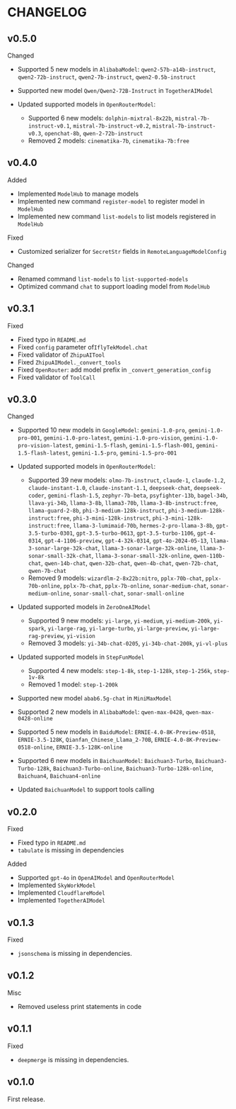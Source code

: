 # CHANGELOG

## v0.5.0

Changed

- Supported 5 new models in `AlibabaModel`: `qwen2-57b-a14b-instruct`, `qwen2-72b-instruct`, `qwen2-7b-instruct`, `qwen2-0.5b-instruct`
- Supported new model `Qwen/Qwen2-72B-Instruct` in `TogetherAIModel`
- Updated supported models in `OpenRouterModel`:

  - Supported 6 new models: `dolphin-mixtral-8x22b`, `mistral-7b-instruct-v0.1`, `mistral-7b-instruct-v0.2`, `mistral-7b-instruct-v0.3`, `openchat-8b`, `qwen-2-72b-instruct`
  - Removed 2 models: `cinematika-7b`, `cinematika-7b:free`

## v0.4.0

Added

- Implemented `ModelHub` to manage models
- Implemented new command `register-model` to register model in `ModelHub`
- Implemented new command `list-models` to list models registered in `ModelHub`

Fixed

- Customized serializer for `SecretStr` fields in `RemoteLanguageModelConfig`

Changed

- Renamed command `list-models` to `list-supported-models`
- Optimized command `chat` to support loading model from `ModelHub`


## v0.3.1

Fixed

- Fixed typo in `README.md`
- Fixed `config` parameter of`IflyTekModel.chat`
- Fixed validator of `ZhipuAITool`
- Fixed `ZhipuAIModel._convert_tools`
- Fixed `OpenRouter`: add model prefix in `_convert_generation_config`
- Fixed validator of `ToolCall`

## v0.3.0

Changed

- Supported 10 new models in `GoogleModel`: `gemini-1.0-pro`, `gemini-1.0-pro-001`, `gemini-1.0-pro-latest`, `gemini-1.0-pro-vision`, `gemini-1.0-pro-vision-latest`, `gemini-1.5-flash`, `gemini-1.5-flash-001`, `gemini-1.5-flash-latest`, `gemini-1.5-pro`, `gemini-1.5-pro-001`
- Updated supported models in `OpenRouterModel`:

  - Supported 39 new models: `olmo-7b-instruct`, `claude-1`, `claude-1.2`, `claude-instant-1.0`, `claude-instant-1.1`, `deepseek-chat`, `deepseek-coder`, `gemini-flash-1.5`, `zephyr-7b-beta`, `psyfighter-13b`, `bagel-34b`, `llava-yi-34b`, `llama-3-8b`, `llama3-70b`, `llama-3-8b-instruct:free`, `llama-guard-2-8b`, `phi-3-medium-128k-instruct`, `phi-3-medium-128k-instruct:free`, `phi-3-mini-128k-instruct`, `phi-3-mini-128k-instruct:free`, `llama-3-lumimaid-70b`, `hermes-2-pro-llama-3-8b`, `gpt-3.5-turbo-0301`, `gpt-3.5-turbo-0613`, `gpt-3.5-turbo-1106`, `gpt-4-0314`, `gpt-4-1106-preview`, `gpt-4-32k-0314`, `gpt-4o-2024-05-13`, `llama-3-sonar-large-32k-chat`, `llama-3-sonar-large-32k-online`, `llama-3-sonar-small-32k-chat`, `llama-3-sonar-small-32k-online`, `qwen-110b-chat`, `qwen-14b-chat`, `qwen-32b-chat`, `qwen-4b-chat`, `qwen-72b-chat`, `qwen-7b-chat`
  - Removed 9 models: `wizardlm-2-8x22b:nitro`, `pplx-70b-chat`, `pplx-70b-online`, `pplx-7b-chat`, `pplx-7b-online`, `sonar-medium-chat`, `sonar-medium-online`, `sonar-small-chat`, `sonar-small-online`

- Updated supported models in `ZeroOneAIModel`

  - Supported 9 new models: `yi-large`, `yi-medium`, `yi-medium-200k`, `yi-spark`, `yi-large-rag`, `yi-large-turbo`, `yi-large-preview`, `yi-large-rag-preview`, `yi-vision`
  - Removed 3 models: `yi-34b-chat-0205`, `yi-34b-chat-200k`, `yi-vl-plus`

- Updated supported models in `StepFunModel`

  - Supported 4 new models: `step-1-8k`, `step-1-128k`, `step-1-256k`, `step-1v-8k`
  - Removed 1 model: `step-1-200k`

- Supported new model `abab6.5g-chat` in `MiniMaxModel`
- Supported 2 new models in `AlibabaModel`: `qwen-max-0428`, `qwen-max-0428-online`
- Supported 5 new models in `BaiduModel`: `ERNIE-4.0-8K-Preview-0518`, `ERNIE-3.5-128K`, `Qianfan_Chinese_Llama_2-70B`, `ERNIE-4.0-8K-Preview-0518-online`, `ERNIE-3.5-128K-online`
- Supported 6 new models in `BaichuanModel`: `Baichuan3-Turbo`, `Baichuan3-Turbo-128k`, `Baichuan3-Turbo-online`, `Baichuan3-Turbo-128k-online`, `Baichuan4`, `Baichuan4-online`
- Updated `BaichuanModel` to support tools calling

## v0.2.0

Fixed

- Fixed typo in `README.md`
- `tabulate` is missing in dependencies


Added

- Supported `gpt-4o` in `OpenAIModel` and `OpenRouterModel`
- Implemented `SkyWorkModel`
- Implemented `CloudflareModel`
- Implemented `TogetherAIModel`

## v0.1.3

Fixed

- `jsonschema` is missing in dependencies.

## v0.1.2

Misc

- Removed useless print statements in code

## v0.1.1

Fixed

- `deepmerge` is missing in dependencies.

## v0.1.0

First release.
